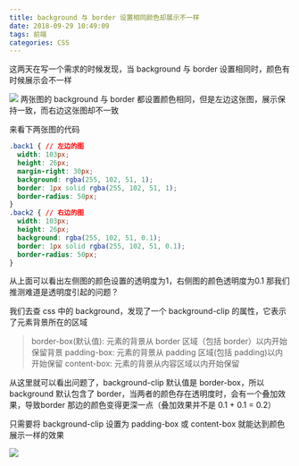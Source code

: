 ```yaml
---
title: background 与 border 设置相同颜色却展示不一样
date: 2018-09-29 10:49:09
tags: 前端
categories: CSS
---
```

这两天在写一个需求的时候发现，当 background 与 border 设置相同时，颜色有时候展示会不一样

![](https://i.loli.net/2018/11/19/5bf2895d614ed.png)
两张图的 background 与 border 都设置颜色相同，但是左边这张图，展示保持一致，而右边这张图却不一致
<!--more-->
来看下两张图的代码
```css
.back1 { // 左边的图
  width: 103px;
  height: 26px;
  margin-right: 30px;
  background: rgba(255, 102, 51, 1);
  border: 1px solid rgba(255, 102, 51, 1);
  border-radius: 50px;
}
.back2 { // 右边的图
  width: 103px;
  height: 26px;
  background: rgba(255, 102, 51, 0.1);
  border: 1px solid rgba(255, 102, 51, 0.1);
  border-radius: 50px;
}
```
从上面可以看出左侧图的颜色设置的透明度为1，右侧图的颜色透明度为0.1
那我们推测难道是透明度引起的问题？

我们去查 css 中的 background，发现了一个 background-clip 的属性，它表示了元素背景所在的区域
> border-box(默认值): 元素的背景从 border 区域（包括 border）以内开始保留背景
> padding-box: 元素的背景从 padding 区域(包括 padding)以内开始保留
> content-box: 元素的背景从内容区域以内开始保留

从这里就可以看出问题了，background-clip 默认值是 border-box，所以 background 默认包含了 border，当两者的颜色存在透明度时，会有一个叠加效果，导致border 那边的颜色变得更深一点（叠加效果并不是 0.1 + 0.1 = 0.2）

只需要将 background-clip 设置为 padding-box 或 content-box 就能达到颜色展示一样的效果

![](https://i.loli.net/2018/11/19/5bf2896173fa1.png)